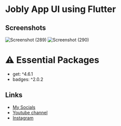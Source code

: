 # Jobly App UI using Flutter
## Screenshots
![Screenshot (289)](https://user-images.githubusercontent.com/91388754/151194155-00680800-b524-47c5-a1d5-e6cb8e3c0999.png)
![Screenshot (290)](https://user-images.githubusercontent.com/91388754/151194165-44b2ef7c-71a9-4a01-bfaa-f0f0010ad8cd.png)

# ⚠️ Essential Packages 
* get: ^4.6.1
* badges: ^2.0.2  

## Links
* [My Socials](https://znap.link/CodeWithFlexz)
* [Youtube channel](https://www.youtube.com/channel/UCLVrYXt3SL9rT-IcDmgU9Wg)
* [Instagram](https://instagram.com/codewithflexz)
